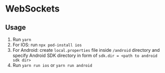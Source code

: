 # WebSockets

## Usage

1. Run `yarn`
2. For IOS: run `npx pod-install ios`
3. For Android: create `local.properties` file inside `/android` directory and specify Android SDK directory in
   form of `sdk.dir = <path to android sdk dir>`
4. Run `yarn run ios` or `yarn run android`
